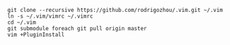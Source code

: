     git clone --recursive https://github.com/rodrigozhou/.vim.git ~/.vim
    ln -s ~/.vim/vimrc ~/.vimrc
    cd ~/.vim
    git submodule foreach git pull origin master
    vim +PluginInstall
